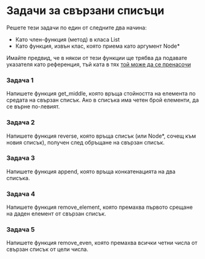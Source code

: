 # Задачи за свързани списъци

Решете тези задачи по един от следните два начина:

- Като член-функция (метод) в класа List
- Като функция, извън клас, която приема като аргумент Node*

Имайте предвид, че в някои от тези функции ще трябва да подавате указателя като референция,
тъй ката в тях [той може да се пренасочи](https://github.com/Scorpion333/fmi-textbook/blob/master/Константи%2C%20референции%2C%20указатели/Функции%2C%20пренасочващи%20указател.md )

### Задача 1
Напишете функция get_middle, която връща стойността на елемента по средата на свързан списък.
Ако в списъка има четен брой елементи, да се върне по-левият.

### Задача 2
Напишете функция reverse, която връща списък (или Node*, сочещ към новия списък),
получен след обръщане на свързан списък.

### Задача 3
Напишете функция append, която връща конкатенацията на два списъка.

### Задача 4
Напишете функция remove_element, която премахва първото срещане на даден елемент от свързан списък.

### Задача 5
Напишете функция remove_even, която премахва всички четни числа от свързан списък от цели числа.